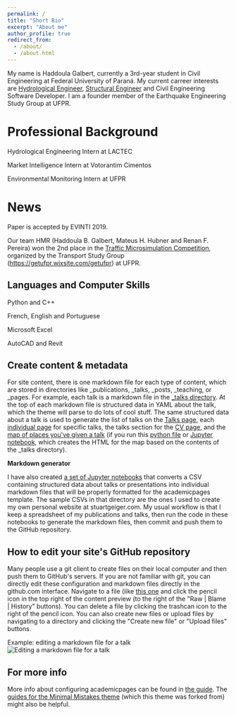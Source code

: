 ```yaml
---
permalink: /
title: "Short Bio"
excerpt: "About me"
author_profile: true
redirect_from: 
  - /about/
  - /about.html
---
```

My name is Haddoula Galbert, currently a 3rd-year student in Civil Engineering at Federal University of Paraná. My current carreer interests are [Hydrological Engineer](https://en.wikipedia.org/wiki/Hydrology), [Structural Engineer](https://en.wikipedia.org/wiki/Structural_engineer) and Civil Engineering Software Developer. I am a founder member of the Earthquake Engineering Study Group at UFPR.

Professional Background
======
Hydrological Engineering Intern at LACTEC  
  
Market Intelligence Intern at Votorantim Cimentos  
  
Environmental Monitoring Intern at UFPR  

News
======
Paper is accepted by EVINTI 2019.  
  
Our team HMR (Haddoula B. Galbert, Mateus H. Hubner and Renan F. Pereira) won the 2nd place in the [Traffic Microsimulation Competition](https://getufpr.wixsite.com/getufpr/blog/i-competi%C3%A7%C3%A3o-de-microssimula%C3%A7%C3%A3o), organized by the Transport Study Group (https://getufpr.wixsite.com/getufpr) at UFPR.  

Languages and Computer Skills
------
Python and C++  
  
French, English and Portuguese  
  
Microsoft Excel  
  
AutoCAD and Revit    


Create content & metadata
------
For site content, there is one markdown file for each type of content, which are stored in directories like _publications, _talks, _posts, _teaching, or _pages. For example, each talk is a markdown file in the [_talks directory](https://github.com/academicpages/academicpages.github.io/tree/master/_talks). At the top of each markdown file is structured data in YAML about the talk, which the theme will parse to do lots of cool stuff. The same structured data about a talk is used to generate the list of talks on the [Talks page](https://academicpages.github.io/talks), each [individual page](https://academicpages.github.io/talks/2012-03-01-talk-1) for specific talks, the talks section for the [CV page](https://academicpages.github.io/cv), and the [map of places you've given a talk](https://academicpages.github.io/talkmap.html) (if you run this [python file](https://github.com/academicpages/academicpages.github.io/blob/master/talkmap.py) or [Jupyter notebook](https://github.com/academicpages/academicpages.github.io/blob/master/talkmap.ipynb), which creates the HTML for the map based on the contents of the _talks directory).

**Markdown generator**

I have also created [a set of Jupyter notebooks](https://github.com/academicpages/academicpages.github.io/tree/master/markdown_generator
) that converts a CSV containing structured data about talks or presentations into individual markdown files that will be properly formatted for the academicpages template. The sample CSVs in that directory are the ones I used to create my own personal website at stuartgeiger.com. My usual workflow is that I keep a spreadsheet of my publications and talks, then run the code in these notebooks to generate the markdown files, then commit and push them to the GitHub repository.

How to edit your site's GitHub repository
------
Many people use a git client to create files on their local computer and then push them to GitHub's servers. If you are not familiar with git, you can directly edit these configuration and markdown files directly in the github.com interface. Navigate to a file (like [this one](https://github.com/academicpages/academicpages.github.io/blob/master/_talks/2012-03-01-talk-1.md) and click the pencil icon in the top right of the content preview (to the right of the "Raw | Blame | History" buttons). You can delete a file by clicking the trashcan icon to the right of the pencil icon. You can also create new files or upload files by navigating to a directory and clicking the "Create new file" or "Upload files" buttons. 

Example: editing a markdown file for a talk
![Editing a markdown file for a talk](/images/editing-talk.png)

For more info
------
More info about configuring academicpages can be found in [the guide](https://academicpages.github.io/markdown/). The [guides for the Minimal Mistakes theme](https://mmistakes.github.io/minimal-mistakes/docs/configuration/) (which this theme was forked from) might also be helpful.
